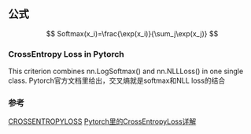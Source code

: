 ## 公式

$$ Softmax(x_i)=\frac{\exp(x_i)}{\sum_j\exp(x_j)} $$

### CrossEntropy Loss in Pytorch
This criterion combines nn.LogSoftmax() and nn.NLLLoss() in one single class.
Pytorch官方文档里给出，交叉熵就是softmax和NLL loss的结合


### 参考

[CROSSENTROPYLOSS](https://pytorch.org/docs/master/generated/torch.nn.CrossEntropyLoss.html)
[Pytorch里的CrossEntropyLoss详解](https://www.cnblogs.com/marsggbo/p/10401215.html)

